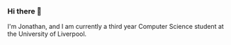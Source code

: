 ### Hi there 👋

<p1> I'm Jonathan, and I am currently a third year Computer Science student at the University of Liverpool.</p1>
